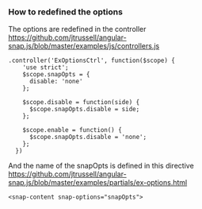 
### How to redefined the options 


The options are redefined in the controller
https://github.com/jtrussell/angular-snap.js/blob/master/examples/js/controllers.js
````
.controller('ExOptionsCtrl', function($scope) {
    'use strict';
    $scope.snapOpts = {
      disable: 'none'
    };

    $scope.disable = function(side) {
      $scope.snapOpts.disable = side;
    };

    $scope.enable = function() {
      $scope.snapOpts.disable = 'none';
    };
  })
````

And the name of the snapOpts is defined in this directive
https://github.com/jtrussell/angular-snap.js/blob/master/examples/partials/ex-options.html
```` 
<snap-content snap-options="snapOpts">
```` 